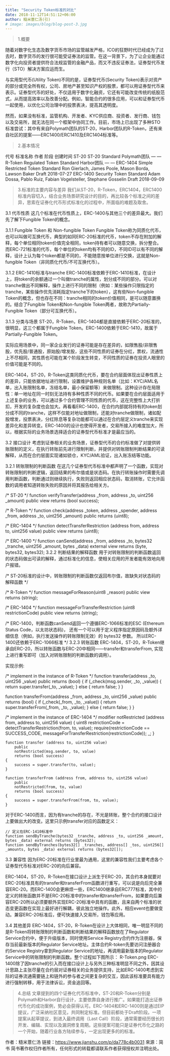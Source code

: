 ```yaml
---
title: "Security Token标准的对比"
date: 2018-11-12T14:51:12+06:00
author: 糙米薏仁汤(引)
# image: images/blog/blog-post-3.jpg
---
```


> 1.概要

随着对数字化生态及数字货币市场的监管越发严格，ICO的狂野时代已经成为了过去时，数字货币的发行很可能受证券法的监管。在这一背景下，为了让企业能通过数字化向投资者提供符合法规监管的金融产品，而又不违反证券法，证券型代币发行（STO）解决方案应运而生。

与实用型代币(Utility Token)不同的是，证券型代币(Security Token)表示对资产的部分或完全所有权，公司、房地产甚至知识产权的股票，都可以用证券型代币来表示。证券型代币的好处，不仅适用于数字化融资，它还有可能改变传统的纸股范式，从而提高效率以及改善分配。例如，智能合约的很多应用，可以和证券型代币一起使用，以优化公司治理中的投票表决，提高其透明度。

然而，如果没有标准，监管机构、开发者、KYC供应商、投资者、发行商、钱包以及交易所，就无法在同一个框架中协同工作。目前，市场上已出现了多种STO标准尝试：其中有来自Polymath团队的ST-20，Harbor团队的R-Token，还有来自社区的提案——ERC1400/ERC1410及ERC1404标准等。

> 2.基本情况

代号	标准名称	作者	阶段	创建时间
ST-20	ST-20 Standard	Polymath团队	—	—
R-Token	Regulated Token Standard	Harbor团队	—	—
ERC-1404	Simple Restricted Token Standard	Ron Gierlach, James Poole, Mason Borda, Lawson Baker	Draft	2018-07-27
ERC-1400	Security Token Standard	Adam Dossa, Pablo Ruiz, Fabian Vogelsteller, Stephane Gosselin	Draft	2018-09-09

> 3.标准的主要内容与差异
我们从ST-20，R-Token，ERC1404，ERC1400标准内容切入，结合业务场景研究设计的目的，再比较各个标准之间的差异，思索在证券化代币形式标准化的过程中，所面临的难题及取舍。

3.1 代币性质
这几个标准在代币性质上，ERC-1400与其他三个的差异最大。我们先了解下Fungible Token的概念。

3.1.1 Fungible Token 和 Non-fungible Token
Fungible Token称为同质化代币，也可以叫做可互换代币，典型的如同ERC-20标准的代币，token不存在附加的解释，每个单位相同token价值完全相同，token持有者可以随意交换，拆分整合。而ERC-721标准的代币，每个单位的token均有不同的ID，不同ID可以有不同的解释，设计上认为每个token都是不同的，不能随意按单位进行交换，这就是Non-fungible Token（非同质化代币/不可互换代币）。

3.1.2 ERC-1410标准与tranche
ERC-1400标准依赖于ERC-1410标准，在设计上，将token的余额通过一个叫做tranche的属性，划分成不同的部分。可以对tranche做出不同解释，操作上进行不同的限制（例如：某些操作只限指定的tranche，某些操作优先消耗指定tranche下的token），这有些Non-fungible Token的概念，但也存在不同：tranche相同的token价值相同，是可以随意置换的。结合了Fungible Token和Non-fungible Token两者，故称为Partially-Fungible Token（部分可互换代币）。

3.1.3 分类与场景
ST-20，R-Token，ERC-1404都是直接依赖于ERC-20标准的，很明显，这三个都属于Fungible Token。ERC-1400依赖于ERC-1410，故属于Partially-Fungible Token。

实际应用场景中，同一家企业发行的证券可能是存在差异的，如限售股/非限售股，优先股/普通股，原始股/增发股，这些不同性质的证券在分红，票权，流通性上不尽相同，其性质也可能在某个阶段发生转变，不同性质的证券在投资人眼里的价值可能是不同的。

ERC-1404，ST-20，R-Token这类同质化代币，要在合约层面体现出证券性质上的差异，只能依据地址进行限制，设置维护各种规则名单（比如：KYC/AML名单，出入账限制名单，冻结名单，最小保留额等）来做限制。这种设计存在局限性：单一地址在同一时刻无法持有多种性质不同的代币。如果要在合约层面适用于上述复杂的业务，可以通过多个合约管理不同性质的代币，这在完整性上大打折扣，开发的复杂度也会加大。再看看ERC-1400，在合约内部就将持有的token划分成不同的tranche，这样不仅能对地址做限制，还能对tranche做限制，诸如配股增发，投票表决，分红除息等复杂功能都可以通过在合约层定义tranche来实现差异化和差异转变。ERC-1400的设计也使得开发者，交易所接入的难度加大，所以，根据实际的业务场景选择适合的证券型代币标准才是最应当的。

3.2 接口设计
考虑到证券相关的业务场景，证券型代币的合约标准做了对提供转账限制的定义，在执行转账前先进行限制判断，并提供对转账限制判断结果的可读解释，从而在合约层面实现诸如锁仓，KYC/AML验证，出入账冻结等功能。

3.2.1 转账限制的判断函数
在这几个证券型代币标准中都声明了一个函数，实现对转账限制的判断逻辑，返回结果的布尔值或是状态码。在执行转账操作时需要先调用判断函数，判断通过则继续执行，失败则返回相应状态码，取消转账，它允许函数的调用者知道转账失败的原因并将其报告给相关方。

/* ST-20 */
function verifyTransfer(address _from, address _to, uint256 _amount) public view returns (bool success);

/* R-Token */
function check(address _token, address _spender, address _from, address _to, uint256 _amount) public returns (uint8);

/* ERC-1404 */
function detectTransferRestriction (address from, address to, uint256 value) public view returns (uint8);

/* ERC-1400 */
function canSend(address _from, address _to, bytes32 _tranche, uint256 _amount, bytes _data) external view returns (byte, bytes32, bytes32);
3.2.2 判断结果的解释函数
用于对转账限制的判断函数返回的状态码做出可读的解释，通过标准化的信息，使相关应用的开发者能有效地向用户报错。

/* ST-20标准的设计中，转账限制的判断函数仅返回布尔值，故缺失对状态码的解释函数 */

/* R-Token */
function messageForReason(uint8 _reason) public view returns (string);

/* ERC-1404 */
function messageForTransferRestriction (uint8 restrictionCode) public view returns (string);

/* ERC-1400，判断函数canSend返回一个遵循ERC-1066标准的ESC (Ethereum Status Code，以太坊状态码)，
还有一个可以用于定义程序指定原因码及额外详细信息（例如，执行发送操作的转账限制无效）的 bytes32 参数。
所以ERC-1400还依赖于ERC-1066标准 */
3.2.3 转账函数
ERC-1404，ST-20，R-Token继承自ERC-20，所以转账函数与ERC-20中相同——transfer和transferFrom, 实现上进行重写即可（加入对转账限制的判断函数的调用）。

实现示例:

/* implement in the instance of R-Token */
  function transfer(address _to, uint256 _value) public returns (bool) {
    if (_check(msg.sender, _to, _value)) {
      return super.transfer(_to, _value);
    } else {
      return false;
    }
  }

  function transferFrom(address _from, address _to, uint256 _value) public returns (bool) {
    if (_check(_from, _to, _value)) {
      return super.transferFrom(_from, _to, _value);
    } else {
      return false;
    }
  }
  
  
/* implement in the instance of ERC-1404 */ 
    modifier notRestricted (address from, address to, uint256 value) {
        uint8 restrictionCode = detectTransferRestriction(from, to, value);
        require(restrictionCode == SUCCESS_CODE, messageForTransferRestriction(restrictionCode));
        _;
    }

    function transfer (address to, uint256 value)
        public
        notRestricted(msg.sender, to, value)
        returns (bool success)
    {
        success = super.transfer(to, value);
    }
    
    function transferFrom (address from, address to, uint256 value)
        public
        notRestricted(from, to, value)
        returns (bool success)
    {
        success = super.transferFrom(from, to, value);
    }
对于ERC-1400而言，因为有tranche的存在，不光是转账，整个合约的接口设计上要做出大的改变。这里只示例transfer对应的函数定义：

    // 定义在ERC-1410标准中
    function sendByTranche(bytes32 _tranche, address _to, uint256 _amount, bytes _data) external returns (bytes32);
    function sendByTranches(bytes32[] _tranches, address[] _tos, uint256[] _amounts, bytes _data) external returns (bytes32[]);
3.3 兼容性
因为ERC-20标准在行业里最为通用，这里的兼容性我们主要考虑各个证券型代币标准对ERC-20的向后兼容。

ERC-1404，ST-20，R-Token在接口设计上派生于ERC-20，其合约本身就要对ERC-20标准具有的transfer和transferFrom函数进行重写，可以说是向后完全兼容ERC-20。而ERC-1400会更麻烦一些，ERC1400继承自ERC777标准，其中的定义的转账函数并不是ERC-20标准中的transfer和transferFrom，如果要向后兼容ERC-20所以必须要额外实现ERC-20标准中具有的函数，且来自两个标准的状态变更函数在实现上最好进行解耦，彼此独立地操作。此外，相应event也要做变动。兼容ERC-20标准后，便可快速接入交易所，钱包等应用。

3.4 其他差异
ERC-1404，ST-20，R-Token在设计上大体相同，唯一明显不同的是R-Token将转账限制的判断函数和判断结果的解释函数放在了Regulator Service合约中，便于升级版本，同时使用Service Registry合约作为注册器，保存当前最新版本的Regulator Service地址。主体合约R-token先要访问注册器合约Service Registry拿到Regulator Service的地址，再调用最新版本的Regulator Service中的转账限制的判断函数。整个过程如下图所示：
R-Token.png
ERC-1400除了因tranche的引入而在接口设计上与另外三种标准明显不同之外，因其设计思路上主张尽量在合约层对证券相关的业务提供支持，比如ERC-1400考虑到实际的证券流通需要链上和链外的参与者之间更复杂的交互，因此该标准要具有能力进行强制转移，用于法律诉讼，资金追回等。

> 4.总结
文章提到的四个证券化代币标准中，ST-20和R-Token分别是Polymath和Harbor自行设计，主要依靠自身进行推广。如果能打造出证券代币化的成功案例，势必会获得认可。ERC-1404和ERC-1400则是通过EIP提议，广泛采纳社区意见，共同制定标准。但目前都处于Draft阶段。一项提案从起草提议，到进入最终调用（Last Call）阶段，通常需要经历很长的开发、编辑、实现以及漏洞修复周期。这些提案可能只是证券代币化之路的一个开始，随着行业各方陆续参与，一定出现更多的的标准。

作者：糙米薏仁汤
链接：https://www.jianshu.com/p/da778c4b0031
來源：简书
简书著作权归作者所有，任何形式的转载都请联系作者获得授权并注明出处。